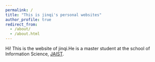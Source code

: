 ```yaml
---
permalink: /
title: "This is jinqi's personal websites"
author_profile: true
redirect_from: 
  - /about/
  - /about.html
---
```

Hi! This is the website of jinqi.He is a master student at the school of Information Science, [JAIST](https://www.jaist.ac.jp/english/).
